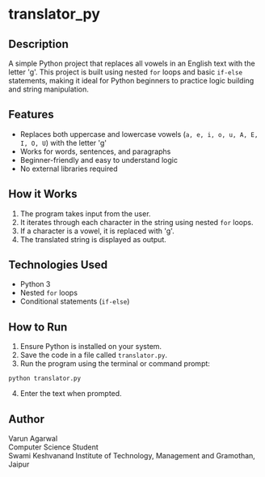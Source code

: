 # translator_py

## Description
A simple Python project that replaces all vowels in an English text with the letter 'g'. This project is built using nested `for` loops and basic `if-else` statements, making it ideal for Python beginners to practice logic building and string manipulation.

## Features
- Replaces both uppercase and lowercase vowels (`a, e, i, o, u, A, E, I, O, U`) with the letter 'g'
- Works for words, sentences, and paragraphs
- Beginner-friendly and easy to understand logic
- No external libraries required

## How it Works
1. The program takes input from the user.
2. It iterates through each character in the string using nested `for` loops.
3. If a character is a vowel, it is replaced with 'g'.
4. The translated string is displayed as output.

## Technologies Used
- Python 3
- Nested `for` loops
- Conditional statements (`if-else`)

## How to Run
1. Ensure Python is installed on your system.
2. Save the code in a file called `translator.py`.
3. Run the program using the terminal or command prompt:
```
python translator.py
```
4. Enter the text when prompted.

## Author
Varun Agarwal  
Computer Science Student  
Swami Keshvanand Institute of Technology, Management and Gramothan, Jaipur
